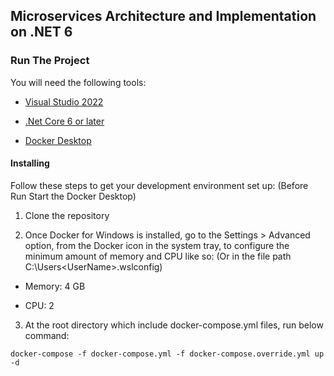 ## Microservices Architecture and Implementation on .NET 6


### Run The Project

You will need the following tools:

- [Visual Studio 2022](https://visualstudio.microsoft.com/downloads/)

- [.Net Core 6 or later](https://dotnet.microsoft.com/en-us/download/dotnet/6.0)

- [Docker Desktop](https://www.docker.com/products/docker-desktop/)


#### Installing

Follow these steps to get your development environment set up: (Before Run Start the Docker Desktop)

1. Clone the repository

2. Once Docker for Windows is installed, go to the Settings > Advanced option, from the Docker icon in the system tray, to configure the minimum amount of memory and CPU like so: (Or in the file path C:\Users\<UserName>\.wslconfig)

- Memory: 4 GB

- CPU: 2

3. At the root directory which include docker-compose.yml files, run below command:

````
docker-compose -f docker-compose.yml -f docker-compose.override.yml up -d
````

